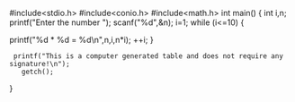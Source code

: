 #include<stdio.h>
#include<conio.h>
#include<math.h>
int main()
{
 int i,n;
 printf("Enter the number  ");
 scanf("%d",&n);
 i=1;
 while (i<=10) {

printf("%d * %d = %d\n",n,i,n*i);
++i;
    }

     printf("This is a computer generated table and does not require any signature!\n");
       getch();
}
